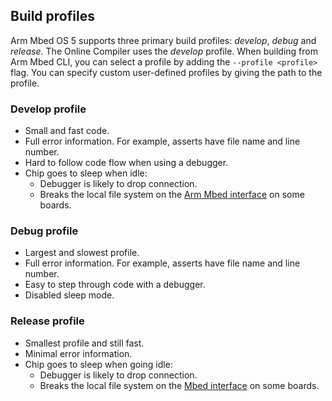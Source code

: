<h2 id="build-profiles">Build profiles</h2>

Arm Mbed OS 5 supports three primary build profiles: *develop*, *debug* and *release*. The Online Compiler uses the *develop* profile. When building from Arm Mbed CLI, you can select a profile by adding the `--profile <profile>` flag. You can specify custom user-defined profiles by giving the path to the profile.

### Develop profile

- Small and fast code.
- Full error information. For example, asserts have file name and line number.
- Hard to follow code flow when using a debugger.
- Chip goes to sleep when idle:
    * Debugger is likely to drop connection.
    * Breaks the local file system on the [Arm Mbed interface](/docs/v5.8/introduction/index.html) on some boards.

### Debug profile

- Largest and slowest profile.
- Full error information. For example, asserts have file name and line number.
- Easy to step through code with a debugger.
- Disabled sleep mode.

### Release profile

- Smallest profile and still fast.
- Minimal error information.
- Chip goes to sleep when going idle:
    - Debugger is likely to drop connection.
    - Breaks the local file system on the [Mbed interface](/docs/v5.8/introduction/index.html) on some boards.
